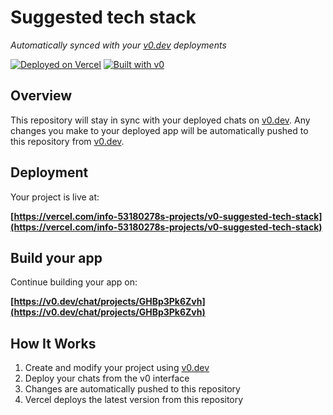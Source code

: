# Suggested tech stack

*Automatically synced with your [v0.dev](https://v0.dev) deployments*

[![Deployed on Vercel](https://img.shields.io/badge/Deployed%20on-Vercel-black?style=for-the-badge&logo=vercel)](https://vercel.com/info-53180278s-projects/v0-suggested-tech-stack)
[![Built with v0](https://img.shields.io/badge/Built%20with-v0.dev-black?style=for-the-badge)](https://v0.dev/chat/projects/GHBp3Pk6Zvh)

## Overview

This repository will stay in sync with your deployed chats on [v0.dev](https://v0.dev).
Any changes you make to your deployed app will be automatically pushed to this repository from [v0.dev](https://v0.dev).

## Deployment

Your project is live at:

**[https://vercel.com/info-53180278s-projects/v0-suggested-tech-stack](https://vercel.com/info-53180278s-projects/v0-suggested-tech-stack)**

## Build your app

Continue building your app on:

**[https://v0.dev/chat/projects/GHBp3Pk6Zvh](https://v0.dev/chat/projects/GHBp3Pk6Zvh)**

## How It Works

1. Create and modify your project using [v0.dev](https://v0.dev)
2. Deploy your chats from the v0 interface
3. Changes are automatically pushed to this repository
4. Vercel deploys the latest version from this repository
